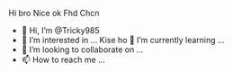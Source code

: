 Hi bro
Nice ok
Fhd
Chcn
- 👋 Hi, I’m @Tricky985
- 👀 I’m interested in ...
Kise ho
 🌱 I’m currently learning ...
- 💞️ I’m looking to collaborate on ...
- 📫 How to reach me ...

<!---
Tricky985/Tricky985 is a ✨ special ✨ repository because its `README.md` (this file) appears on your GitHub profile.
You can click the Preview link to take a look at your changes.
--->
